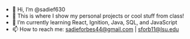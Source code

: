 - 👋 Hi, I’m @sadief630
- 👀 This is where I show my personal projects or cool stuff from class!
- 🌱 I’m currently learning React, Ignition, Java, SQL, and JavaScript
- 📫 How to reach me: sadieforbes44@gmail.com | sforb11@lsu.edu 

